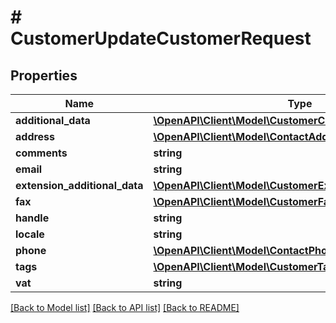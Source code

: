 # # CustomerUpdateCustomerRequest

## Properties

Name | Type | Description | Notes
------------ | ------------- | ------------- | -------------
**additional_data** | [**\OpenAPI\Client\Model\CustomerCustomerAdditionalData**](CustomerCustomerAdditionalData.md) |  | [optional]
**address** | [**\OpenAPI\Client\Model\ContactAddress**](ContactAddress.md) |  | [optional]
**comments** | **string** |  | [optional]
**email** | **string** |  | [optional]
**extension_additional_data** | [**\OpenAPI\Client\Model\CustomerExtensionAdditionalData[]**](CustomerExtensionAdditionalData.md) |  | [optional]
**fax** | [**\OpenAPI\Client\Model\CustomerFax**](CustomerFax.md) |  | [optional]
**handle** | **string** |  | [optional]
**locale** | **string** |  | [optional]
**phone** | [**\OpenAPI\Client\Model\ContactPhone**](ContactPhone.md) |  | [optional]
**tags** | [**\OpenAPI\Client\Model\CustomerTags[]**](CustomerTags.md) |  | [optional]
**vat** | **string** |  | [optional]

[[Back to Model list]](../../README.md#models) [[Back to API list]](../../README.md#endpoints) [[Back to README]](../../README.md)
